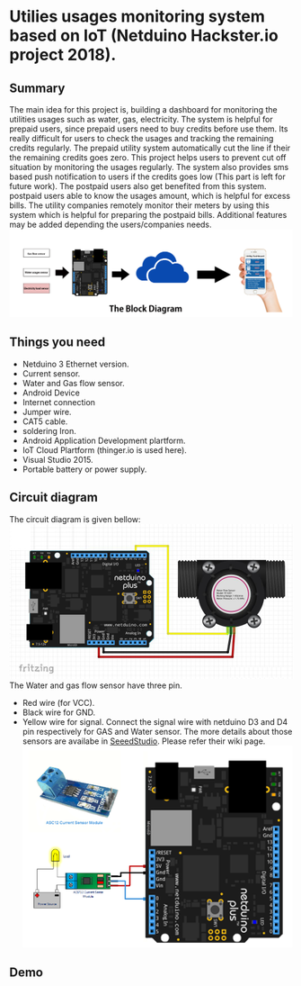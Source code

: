 # Utilies usages monitoring system based on IoT (Netduino Hackster.io project 2018).
## Summary
The main idea for this project is, building a dashboard for monitoring the utilities usages such as water, gas, electricity. The system is helpful for prepaid users, since prepaid users need to buy credits before use them. Its really difficult for users to check the usages and tracking the remaining credits regularly. The prepaid utility system automatically cut the line if their the remaining credits
goes zero. This project helps users to prevent cut off situation by monitoring the usages regularly. The system also provides sms based push notification to users if the credits goes low (This part is left for future work). The postpaid users also get benefited from this system. postpaid users able to know the usages amount, which is helpful for excess bills. The utility companies remotely monitor their meters by using this system which is helpful for preparing the postpaid bills. Additional features may be added depending the users/companies needs.
![The block diagram of the system.](/figure/block_diagram.jpg)
## Things you need
- Netduino 3 Ethernet version.
- Current sensor.
- Water and Gas flow sensor.
- Android Device
- Internet connection
- Jumper wire.
- CAT5 cable.
- soldering Iron.
- Android Application Development plartform.
- IoT Cloud Plartform (thinger.io is used here).
- Visual Studio 2015.
- Portable battery or power supply.
## Circuit diagram
The circuit diagram is given bellow:
![cicruit diagram-02.](/figure/water_flow.jpg)
The Water and gas flow sensor have three pin.
- Red wire (for VCC).
- Black wire for GND.
- Yellow wire for signal.
Connect the signal wire with netduino D3 and D4 pin respectively for GAS and Water sensor. The more details about those sensors are availabe in [SeeedStudio](https://www.seeedstudio.com/G1&2%22-Water-Flow-Sensor-p-635.html). Please refer their wiki page.
![cicruit diagram-01.](/figure/current.png)

## Demo
## 
